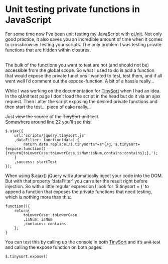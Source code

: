<!--
  id: 879
  description: For some time now I've been unit testing my JavaScript. But how to test those private functions?
  date: 2012-01-31
  modified: 2020-05-31
  slug: unit-testing-private-functions
  type: post
  excerpt: <p>For some time now I&#8217;ve been unit testing my JavaScript with qUnit. Not only good practice, it also saves you an incredible amount of time when it comes to crossbrowser testing your scripts. The only problem I was testing private functions that are hidden within closures.</p>
  categories: code, JavaScript, jQuery
  tags: Qunit, Tinysort
  metaKeyword: private functions
  metaTitle: Unit testing private functions in JavaScript
  metaDescription: For some time now I've been unit testing my JavaScript. But how to test those private functions?
  inCv: 
  inPortfolio: 
  dateFrom: 
  dateTo: 
-->

# Unit testing private functions in JavaScript

<p>For some time now I&#8217;ve been unit testing my JavaScript with <a href="http://docs.jquery.com/QUnit" rel="external">qUnit</a>. Not only good practice, it also saves you an incredible amount of time when it comes to crossbrowser testing your scripts. The only problem I was testing private functions that are hidden within closures. </p>
<p><!--more--><br />
The bulk of the functions you want to test are not (and should not be) accessible from the global scope. So what I used to do is add a function that would expose the private functions I wanted to test, test them, and if all went well I&#8217;d comment out the expose-function. A bit of a hassle really&#8230;</p>
<p>While I was working on the documentation for <a href="https://tinysort.sjeiti.com/">TinySort</a> when I had an idea. In the qUnit test page I don&#8217;t load the script in the head but do it via an ajax request. Then I alter the script exposing the desired private functions and then start the test&#8230; piece of cake really&#8230;</p>
<p>Just <del data-href="view-source:https://tinysort.sjeiti.com/test/">view the source</del> of the <del data-href="https://tinysort.sjeiti.com/test/">TinySort unit test</del>.<br />
Somewhere around line 22 you&#8217;ll see this:</p>
<pre><code data-language="javascript">$.ajax({
	url:'scripts/jquery.tinysort.js'
	,dataFilter: function(data) {
		return data.replace(/$.tinysorts*=s*{/g,'$.tinysort={expose:function(){return{toLowerCase:toLowerCase,isNum:isNum,contains:contains};},');
	}
	,success: startTest
});
</code></pre>
<p>When using $.ajax() jQuery will automatically inject your code into the DOM. But with that property &#8216;dataFilter&#8217; you can alter the result right before injection. So with a little regular expression I look for &#8216;$.tinysort = {&#8216; to append a function that exposes the private functions that need testing, which is nothing more than this:</p>
<pre><code data-language="javascript">function(){
	return{
		toLowerCase: toLowerCase
		,isNum: isNum
		,contains: contains
	};
}</code></pre>
<p>You can test this by calling up the console in both <a href="https://tinysort.sjeiti.com/">TinySort</a> and it&#8217;s <del data-href="https://tinysort.sjeiti.com/test/">unit test</del> and calling the expose function on both pages:</p>
<pre><code data-language="javascript">$.tinysort.expose()</code></pre>
